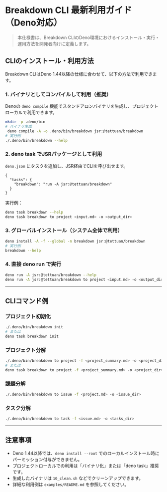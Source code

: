 # Breakdown CLI 最新利用ガイド（Deno対応）

> 本仕様書は、Breakdown CLIのDeno環境におけるインストール・実行・運用方法を開発者向けに定義します。

## CLIのインストール・利用方法

Breakdown CLIはDeno 1.44以降の仕様に合わせて、以下の方法で利用できます。

### 1. バイナリとしてコンパイルして利用（推奨）

Denoの `deno compile` 機能でスタンドアロンバイナリを生成し、プロジェクトローカルで利用できます。

```bash
mkdir -p .deno/bin
# バイナリ生成
 deno compile -A -o .deno/bin/breakdown jsr:@tettuan/breakdown
# 実行例
./.deno/bin/breakdown --help
```

### 2. deno task でJSRパッケージとして利用

`deno.json` にタスクを追加し、JSR経由でCLIを呼び出せます。

```jsonc
{
  "tasks": {
    "breakdown": "run -A jsr:@tettuan/breakdown"
  }
}
```

実行例：
```bash
deno task breakdown --help
deno task breakdown to project <input.md> -o <output_dir>
```

### 3. グローバルインストール（システム全体で利用）

```bash
deno install -A -f --global -n breakdown jsr:@tettuan/breakdown
# 実行例
breakdown --help
```

### 4. 直接 deno run で実行

```bash
deno run -A jsr:@tettuan/breakdown --help
deno run -A jsr:@tettuan/breakdown to project <input.md> -o <output_dir>
```

---

## CLIコマンド例

### プロジェクト初期化
```bash
./.deno/bin/breakdown init
# または
deno task breakdown init
```

### プロジェクト分解
```bash
./.deno/bin/breakdown to project -f <project_summary.md> -o <project_dir>
# または
deno task breakdown to project -f <project_summary.md> -o <project_dir>
```

### 課題分解
```bash
./.deno/bin/breakdown to issue -f <project.md> -o <issue_dir>
```

### タスク分解
```bash
./.deno/bin/breakdown to task -f <issue.md> -o <tasks_dir>
```

---

## 注意事項
- Deno 1.44以降では、`deno install --root` でのローカルインストール時にパーミッション付与ができません。
- プロジェクトローカルでの利用は「バイナリ化」または「deno task」推奨です。
- 生成したバイナリは `10_clean.sh` などでクリーンアップできます。
- 詳細な利用例は `examples/README.md` を参照してください。
